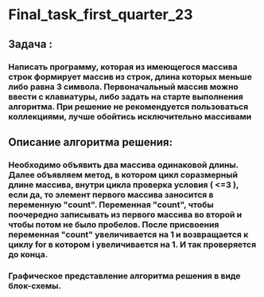 # Final_task_first_quarter_23

## Задача : 
### Написать программу, которая из имеющегося массива строк формирует массив из строк, длина которых меньше либо равна 3 символа. Первоначальный массив можно ввести с клавиатуры, либо задать на старте выполнения алгоритма. При решение не рекомендуется пользоваться коллекциями, лучше обойтись исключительно массивами
## Описание алгоритма решения:
### Необходимо объявить два массива одинаковой длины. Далее объявляем метод, в котором цикл соразмерный длине массива, внутри цикла проверка условия ( <=3 ), если да, то элемент первого массива заносится в переменную "count". Переменная "count", чтобы поочередно записывать из первого массива во второй и чтобы потом не было пробелов. После присвоения переменная "count" увеличивается на 1 и возвращается к циклу for в котором i увеличивается на 1. И так проверяется до конца.

### Графическое представление алгоритма решения в виде блок-схемы.
